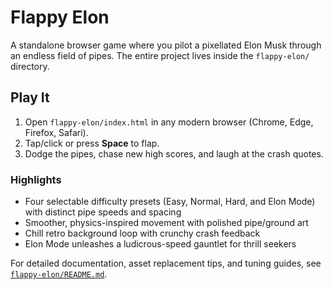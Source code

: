 # Flappy Elon

A standalone browser game where you pilot a pixellated Elon Musk through an endless field of pipes. The entire project lives inside the `flappy-elon/` directory.

## Play It

1. Open `flappy-elon/index.html` in any modern browser (Chrome, Edge, Firefox, Safari).
2. Tap/click or press **Space** to flap.
3. Dodge the pipes, chase new high scores, and laugh at the crash quotes.

### Highlights

- Four selectable difficulty presets (Easy, Normal, Hard, and Elon Mode) with distinct pipe speeds and spacing
- Smoother, physics-inspired movement with polished pipe/ground art
- Chill retro background loop with crunchy crash feedback
- Elon Mode unleashes a ludicrous-speed gauntlet for thrill seekers

For detailed documentation, asset replacement tips, and tuning guides, see [`flappy-elon/README.md`](flappy-elon/README.md).
